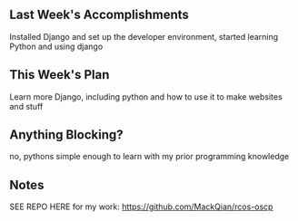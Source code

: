 ## Last Week's Accomplishments


Installed Django and set up the developer environment, started learning Python and using django


## This Week's Plan

Learn more Django, including python and how to use it to make websites and stuff


## Anything Blocking?
no, pythons simple enough to learn with my prior programming knowledge

## Notes

SEE REPO HERE for my work: https://github.com/MackQian/rcos-oscp

